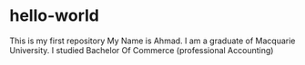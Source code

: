 # hello-world
This is my first repository
My Name is Ahmad. 
I am a graduate of Macquarie University. 
I studied Bachelor Of Commerce (professional Accounting)


